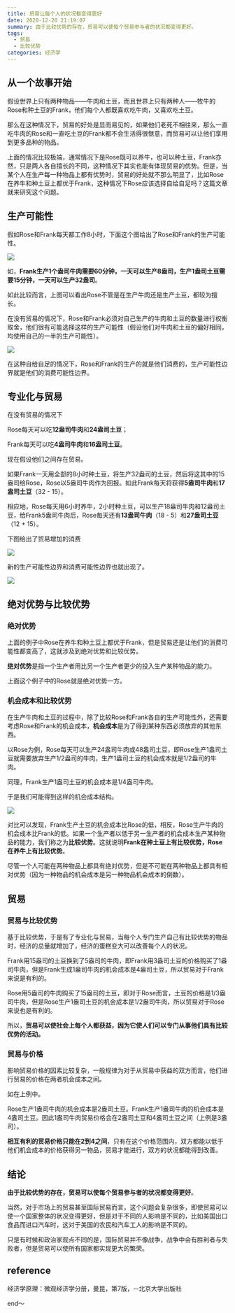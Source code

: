 ```yaml
---
title: 贸易让每个人的状况都变得更好
date: 2020-12-20 21:19:07
summary: 由于比较优势的存在，贸易可以使每个贸易参与者的状况都变得更好。
tags:
  - 贸易
  - 比较优势
categories: 经济学
---
```


## 从一个故事开始

假设世界上只有两种物品——牛肉和土豆，而且世界上只有两种人——牧牛的Rose和种土豆的Frank，他们每个人都既喜欢吃牛肉，又喜欢吃土豆。

那么在这种情况下，贸易的好处是显而易见的，如果他们老死不相往来，那么一直吃牛肉的Rose和一直吃土豆的Frank都不会生活得很惬意，而贸易可以让他们享用到更多品种的物品。

上面的情况比较极端，通常情况下是Rose既可以养牛，也可以种土豆，Frank亦然，只是两人各自擅长的不同，这种情况下其实也能有体现贸易的优势。但是，当某个人在生产每一种物品上都有优势时，贸易的好处就不那么明显了，比如Rose在养牛和种土豆上都优于Frank，这种情况下Rose应该选择自给自足吗？这篇文章就来研究这个问题。

## 生产可能性

假如Rose和Frank每天都工作8小时，下面这个图给出了Rose和Frank的生产可能性。

![](shengchanjihui.png)

如，**Frank生产1个盎司牛肉需要60分钟，一天可以生产8盎司，生产1盎司土豆需要15分钟，一天可以生产32盎司**。

如此比较而言，上图可以看出Rose不管是在生产牛肉还是生产土豆，都较为擅长。

在没有贸易的情况下，Rose和Frank必须对自己生产的牛肉和土豆的数量进行权衡取舍，他们很有可能选择这样的生产可能性（假设他们对牛肉和土豆的偏好相同，均使用自己的一半的生产可能性）。

![](kenengxingbianjie.png)

在这种自给自足的情况下，Rose和Frank的生产的就是他们消费的，生产可能性边界就是他们的消费可能性边界。

## 专业化与贸易

在没有贸易的情况下

Rose每天可以吃**12盎司牛肉**和**24盎司土豆**；

Frank每天可以吃**4盎司牛肉**和**16盎司土豆**。

现在假设他们之间存在贸易。

如果Frank一天用全部的8小时种土豆，将生产32盎司的土豆，然后将这其中的15盎司给Rose，Rose以5盎司牛肉作为回报。如此Frank每天将获得**5盎司牛肉**和**17盎司土豆**（32 - 15）。

相应地，Rose每天用6小时养牛，2小时种土豆，可以生产18盎司牛肉和12盎司土豆，给Frank5盎司牛肉后，Rose每天还有**13盎司牛肉**（18 - 5）和**27盎司土豆**（12 + 15）。

下图给出了贸易增加的消费

![](maoyihaochu.png)

新的生产可能性边界和消费可能性边界也就出现了。

![](maoyikenengxing.png)

## 绝对优势与比较优势

### 绝对优势

上面的例子中Rose在养牛和种土豆上都优于Frank，但是贸易还是让他们的消费可能性都变高了，这就涉及到绝对优势和比较优势。

**绝对优势**是指一个生产者用比另一个生产者更少的投入生产某种物品的能力。

上面这个例子中的Rose就是绝对优势一方。

### 机会成本和比较优势

在生产牛肉和土豆的过程中，除了比较Rose和Frank各自的生产可能性外，还需要考虑Rose和Frank的机会成本，**机会成本**是为了得到某种东西必须放弃的其他东西。

以Rose为例，Rose每天可以生产24盎司牛肉或48盎司土豆，即Rose生产1盎司土豆就需要放弃生产1/2盎司的牛肉，生产1盎司土豆的机会成本就是1/2盎司的牛肉。

同理，Frank生产1盎司土豆的机会成本是1/4盎司牛肉。

于是我们可能得到这样的机会成本结构。

![](jihuichengben.png)

对比可以发现，Frank生产土豆的机会成本比Rose的低，相反，Rose生产牛肉的机会成本比Frank的低。如果一个生产者以低于另一生产者的机会成本生产某种物品的能力，我们称之为**比较优势**。这就说明**Frank在种土豆上有比较优势，Rose在养牛上有比较优势**。

尽管一个人可能在两种物品上都具有绝对优势，但是不可能在两种物品上都具有相对优势（因为一种物品的机会成本是另一种物品机会成本的倒数）。

## 贸易

### 贸易与比较优势

基于比较优势，于是有了专业化与贸易，当每个人专门生产自己有比较优势的物品时，经济的总量就增加了，经济的蛋糕变大可以改善每个人的状况。

Frank用15盎司的土豆换到了5盎司的牛肉，即Frank用3盎司土豆的价格购买了1盎司牛肉，但是Frank生成1盎司牛肉的机会成本是4盎司土豆，所以贸易对于Frank来说是有利的。

Rose用5盎司的牛肉购买了15盎司的土豆，即对于Rose而言，土豆的价格是1/3盎司牛肉，但是Rose生产1盎司土豆的机会成本是1/2盎司牛肉，所以贸易对于Rose来说也是有利的。

所以，**贸易可以使社会上每个人都获益，因为它使人们可以专门从事他们具有比较优势的活动。**

### 贸易与价格

影响贸易价格的因素比较复杂，一般规律为对于从贸易中获益的双方而言，他们进行贸易的价格在两者机会成本之间。

如在上例中。

Rose生产1盎司牛肉的机会成本是2盎司土豆。Frank生产1盎司牛肉的机会成本是4盎司土豆。因此1盎司牛肉贸易价格会在2盎司土豆和4盎司土豆之间（上例是3盎司）。

**相互有利的贸易价格只能在2到4之间**，只有在这个价格范围内，双方都能以低于他们机会成本的价格获得另一物品，贸易才能进行，双方的状况都能得到改善。

## 结论

**由于比较优势的存在，贸易可以使每个贸易参与者的状况都变得更好**。

当然，对于市场上的贸易甚至国际贸易而言，这个问题会复杂很多，即使贸易可以使一个国家整体的状况变得更好，但是对于不同的人影响是不同的，比如美国出口食品而进口汽车时，这对于美国的农民和汽车工人的影响是不同的。

只是有时候和政治家观点不同的是，国际贸易并不像战争，战争中会有胜利者与失败者，但是贸易可以使所有国家都实现更大的繁荣。

## reference

经济学原理：微观经济学分册，曼昆，第7版，--北京大学出版社

end～